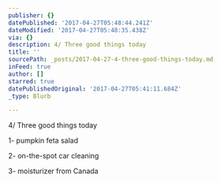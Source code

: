 ```yaml
---
publisher: {}
datePublished: '2017-04-27T05:48:44.241Z'
dateModified: '2017-04-27T05:48:35.438Z'
via: {}
description: 4/ Three good things today
title: ''
sourcePath: _posts/2017-04-27-4-three-good-things-today.md
inFeed: true
author: []
starred: true
datePublishedOriginal: '2017-04-27T05:41:11.684Z'
_type: Blurb

---
```

4/ Three good things today

1- pumpkin feta salad

2- on-the-spot car cleaning

3- moisturizer from Canada